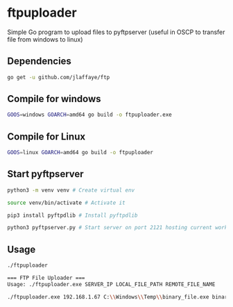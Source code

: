 # ftpuploader

Simple Go program to upload files to pyftpserver (useful in OSCP to transfer file from windows to linux)

## Dependencies

```bash
go get -u github.com/jlaffaye/ftp
```

## Compile for windows

```bash
GOOS=windows GOARCH=amd64 go build -o ftpuploader.exe
```

## Compile for Linux

```bash
GOOS=linux GOARCH=amd64 go build -o ftpuploader
```

## Start pyftpserver

```bash
python3 -m venv venv # Create virtual env

source venv/bin/activate # Activate it

pip3 install pyftpdlib # Install pyftpdlib

python3 pyftpserver.py # Start server on port 2121 hosting current working directory
```

## Usage

```bash
./ftpuploader

=== FTP File Uploader ===
Usage: ./ftpuploader.exe SERVER_IP LOCAL_FILE_PATH REMOTE_FILE_NAME

./ftpuploader.exe 192.168.1.67 C:\\Windows\\Temp\\binary_file.exe binary_file.exe
```